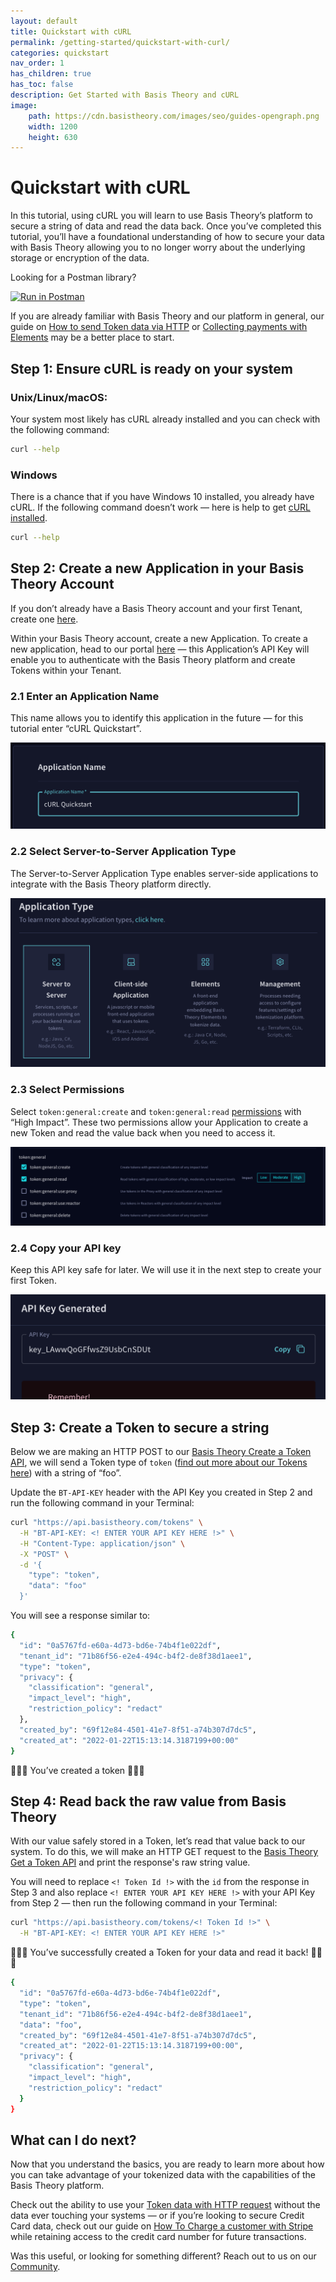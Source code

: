 ```yaml
---
layout: default
title: Quickstart with cURL
permalink: /getting-started/quickstart-with-curl/
categories: quickstart
nav_order: 1
has_children: true
has_toc: false
description: Get Started with Basis Theory and cURL
image:
    path: https://cdn.basistheory.com/images/seo/guides-opengraph.png
    width: 1200
    height: 630
---
```

# Quickstart with cURL

In this tutorial, using cURL you will learn to use Basis Theory’s platform to secure a string of data and read the data back. Once you’ve completed this tutorial, you’ll have a foundational understanding of how to secure your data with Basis Theory allowing you to no longer worry about the underlying storage or encryption of the data.

Looking for a Postman library?

[![Run in Postman](https://run.pstmn.io/button.svg)](https://app.getpostman.com/run-collection/14036973-bd016246-4d82-4753-82a0-e75a07d167c9?action=collection%2Ffork&collection-url=entityId%3D14036973-bd016246-4d82-4753-82a0-e75a07d167c9%26entityType%3Dcollection%26workspaceId%3Dcca928dd-d01d-4c7d-9002-84d5f2b33a63)

If you are already familiar with Basis Theory and our platform in general, our guide on [How to send Token data via HTTP](https://developers.basistheory.com/guides/use-token-data-in-http-requests/) or [Collecting payments with Elements](https://developers.basistheory.com/guides/collect-atomic-cards-with-elements/) may be a better place to start.

## Step 1: Ensure cURL is ready on your system

### Unix/Linux/macOS:

Your system most likely has cURL already installed and you can check with the following command:

```bash
curl --help
```

### Windows
There is a chance that if you have Windows 10 installed, you already have cURL. If the following command doesn’t work — here is help to get [cURL installed](https://stackoverflow.com/a/16216825).

```bash
curl --help
```

## Step 2: Create a new Application in your Basis Theory Account

If you don’t already have a Basis Theory account and your first Tenant, create one [here](https://portal.basistheory.com/register).

Within your Basis Theory account, create a new Application. To create a new application, head to our portal [here](https://portal.basistheory.com/applications/create) — this Application’s API Key will enable you to authenticate with the Basis Theory platform and create Tokens within your Tenant.

### 2.1 Enter an Application Name
This name allows you to identify this application in the future — for this tutorial enter “cURL Quickstart”.

<img src="/assets/images/getting_started/application_name_curl.png" />

### 2.2 Select Server-to-Server Application Type
The Server-to-Server Application Type enables server-side applications to integrate with the Basis Theory platform directly.

<img src="/assets/images/getting_started/application_type.png" />

### 2.3 Select Permissions
Select `token:general:create` and `token:general:read` [permissions](https://docs.basistheory.com/api-reference/#permissions-permission-object) with “High Impact”. These two permissions allow your Application to create a new Token and read the value back when you need to access it.

<img src="/assets/images/getting_started/application_permissions.png" />

### 2.4 Copy your API key
Keep this API key safe for later. We will use it in the next step to create your first Token.

<img src="/assets/images/getting_started/application_api_key.png" />

## Step 3: Create a Token to secure a string
Below we are making an HTTP POST to our  [Basis Theory Create a Token API](https://docs.basistheory.com/api-reference/#tokens-create-token), we will send a Token type of `token` ([find out more about our Tokens here](https://developers.basistheory.com/concepts/what-are-tokens/)) with a string of “foo”.

Update the `BT-API-KEY` header with the API Key you created in Step 2 and run the following command in your Terminal:

```bash
curl "https://api.basistheory.com/tokens" \
  -H "BT-API-KEY: <! ENTER YOUR API KEY HERE !>" \
  -H "Content-Type: application/json" \
  -X "POST" \
  -d '{
    "type": "token",
    "data": "foo"
  }'
```

You will see a response similar to:
```bash
{
  "id": "0a5767fd-e60a-4d73-bd6e-74b4f1e022df",
  "tenant_id": "71b86f56-e2e4-494c-b4f2-de8f38d1aee1",
  "type": "token",
  "privacy": {
    "classification": "general",
    "impact_level": "high",
    "restriction_policy": "redact"
  },
  "created_by": "69f12e84-4501-41e7-8f51-a74b307d7dc5",
  "created_at": "2022-01-22T15:13:14.3187199+00:00"
}
```

🎉🎉🎉 You’ve created a token 🎉🎉🎉

## Step 4: Read back the raw value from Basis Theory

With our value safely stored in a Token, let’s read that value back to our system. To do this, we will make an HTTP GET request to the [Basis Theory Get a Token API](https://docs.basistheory.com/api-reference/#tokens-get-a-token) and print the response's raw string value.

You will need to replace `<! Token Id !>` with the `id` from the response in Step 3 and also replace `<! ENTER YOUR API KEY HERE !>` with your API Key from Step 2 — then run the following command in your Terminal:

```bash
curl "https://api.basistheory.com/tokens/<! Token Id !>" \
  -H "BT-API-KEY: <! ENTER YOUR API KEY HERE !>"
```

🎉🎉🎉 You’ve successfully created a Token for your data and read it back! 🎉🎉🎉

```bash
{
  "id": "0a5767fd-e60a-4d73-bd6e-74b4f1e022df",
  "type": "token",
  "tenant_id": "71b86f56-e2e4-494c-b4f2-de8f38d1aee1",
  "data": "foo",
  "created_by": "69f12e84-4501-41e7-8f51-a74b307d7dc5",
  "created_at": "2022-01-22T15:13:14.3187199+00:00",
  "privacy": {
    "classification": "general",
    "impact_level": "high",
    "restriction_policy": "redact"
  }
}
```

## What can I do next?

Now that you understand the basics, you are ready to learn more about how you can take advantage of your tokenized data with the capabilities of the Basis Theory platform.

Check out the ability to use your [Token data with HTTP request](https://developers.basistheory.com/guides/use-token-data-in-http-requests/) without the data ever touching your systems — or if you’re looking to secure Credit Card data, check out our guide on [How To Charge a customer with Stripe](https://developers.basistheory.com/guides/collect-atomic-cards-with-elements/) while retaining access to the credit card number for future transactions.

Was this useful, or looking for something different? Reach out to us on our [Community](https://community.basistheory.com).
